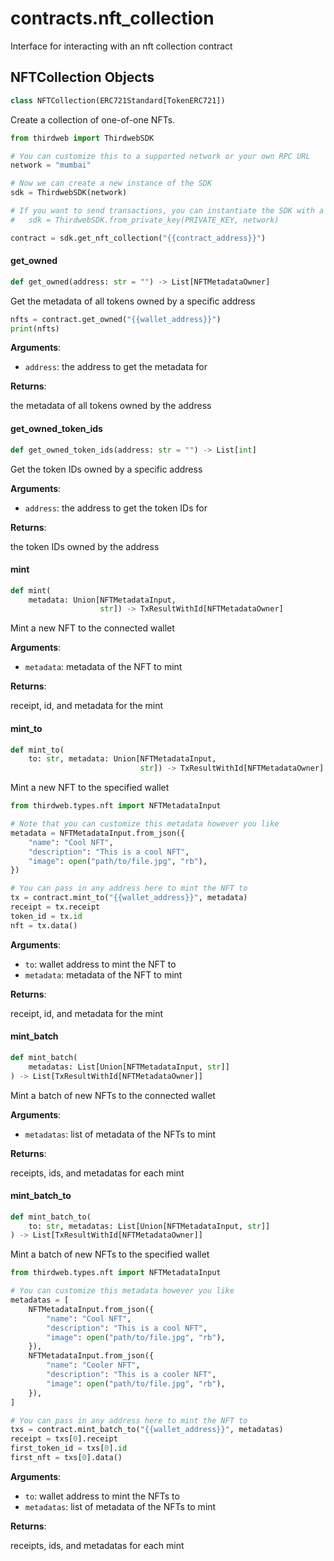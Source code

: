 <a id="contracts.nft_collection"></a>

# contracts.nft\_collection

Interface for interacting with an nft collection contract

<a id="contracts.nft_collection.NFTCollection"></a>

## NFTCollection Objects

```python
class NFTCollection(ERC721Standard[TokenERC721])
```

Create a collection of one-of-one NFTs.

```python
from thirdweb import ThirdwebSDK

# You can customize this to a supported network or your own RPC URL
network = "mumbai"

# Now we can create a new instance of the SDK
sdk = ThirdwebSDK(network)

# If you want to send transactions, you can instantiate the SDK with a private key instead:
#   sdk = ThirdwebSDK.from_private_key(PRIVATE_KEY, network)

contract = sdk.get_nft_collection("{{contract_address}}")
```

<a id="contracts.nft_collection.NFTCollection.get_owned"></a>

#### get\_owned

```python
def get_owned(address: str = "") -> List[NFTMetadataOwner]
```

Get the metadata of all tokens owned by a specific address

```python
nfts = contract.get_owned("{{wallet_address}}")
print(nfts)
```

**Arguments**:

- `address`: the address to get the metadata for

**Returns**:

the metadata of all tokens owned by the address

<a id="contracts.nft_collection.NFTCollection.get_owned_token_ids"></a>

#### get\_owned\_token\_ids

```python
def get_owned_token_ids(address: str = "") -> List[int]
```

Get the token IDs owned by a specific address

**Arguments**:

- `address`: the address to get the token IDs for

**Returns**:

the token IDs owned by the address

<a id="contracts.nft_collection.NFTCollection.mint"></a>

#### mint

```python
def mint(
    metadata: Union[NFTMetadataInput,
                    str]) -> TxResultWithId[NFTMetadataOwner]
```

Mint a new NFT to the connected wallet

**Arguments**:

- `metadata`: metadata of the NFT to mint

**Returns**:

receipt, id, and metadata for the mint

<a id="contracts.nft_collection.NFTCollection.mint_to"></a>

#### mint\_to

```python
def mint_to(
    to: str, metadata: Union[NFTMetadataInput,
                             str]) -> TxResultWithId[NFTMetadataOwner]
```

Mint a new NFT to the specified wallet

```python
from thirdweb.types.nft import NFTMetadataInput

# Note that you can customize this metadata however you like
metadata = NFTMetadataInput.from_json({
    "name": "Cool NFT",
    "description": "This is a cool NFT",
    "image": open("path/to/file.jpg", "rb"),
})

# You can pass in any address here to mint the NFT to
tx = contract.mint_to("{{wallet_address}}", metadata)
receipt = tx.receipt
token_id = tx.id
nft = tx.data()
```

**Arguments**:

- `to`: wallet address to mint the NFT to
- `metadata`: metadata of the NFT to mint

**Returns**:

receipt, id, and metadata for the mint

<a id="contracts.nft_collection.NFTCollection.mint_batch"></a>

#### mint\_batch

```python
def mint_batch(
    metadatas: List[Union[NFTMetadataInput, str]]
) -> List[TxResultWithId[NFTMetadataOwner]]
```

Mint a batch of new NFTs to the connected wallet

**Arguments**:

- `metadatas`: list of metadata of the NFTs to mint

**Returns**:

receipts, ids, and metadatas for each mint

<a id="contracts.nft_collection.NFTCollection.mint_batch_to"></a>

#### mint\_batch\_to

```python
def mint_batch_to(
    to: str, metadatas: List[Union[NFTMetadataInput, str]]
) -> List[TxResultWithId[NFTMetadataOwner]]
```

Mint a batch of new NFTs to the specified wallet

```python
from thirdweb.types.nft import NFTMetadataInput

# You can customize this metadata however you like
metadatas = [
    NFTMetadataInput.from_json({
        "name": "Cool NFT",
        "description": "This is a cool NFT",
        "image": open("path/to/file.jpg", "rb"),
    }),
    NFTMetadataInput.from_json({
        "name": "Cooler NFT",
        "description": "This is a cooler NFT",
        "image": open("path/to/file.jpg", "rb"),
    }),
]

# You can pass in any address here to mint the NFT to
txs = contract.mint_batch_to("{{wallet_address}}", metadatas)
receipt = txs[0].receipt
first_token_id = txs[0].id
first_nft = txs[0].data()
```

**Arguments**:

- `to`: wallet address to mint the NFTs to
- `metadatas`: list of metadata of the NFTs to mint

**Returns**:

receipts, ids, and metadatas for each mint

